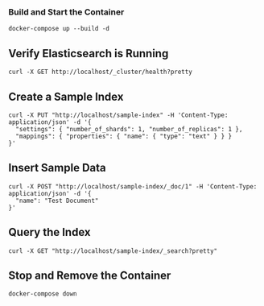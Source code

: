### Build and Start the Container

```
docker-compose up --build -d
```

##  Verify Elasticsearch is Running
```
curl -X GET http://localhost/_cluster/health?pretty
```

## Create a Sample Index
```
curl -X PUT "http://localhost/sample-index" -H 'Content-Type: application/json' -d '{
  "settings": { "number_of_shards": 1, "number_of_replicas": 1 },
  "mappings": { "properties": { "name": { "type": "text" } } }
}'
```

## Insert Sample Data
```
curl -X POST "http://localhost/sample-index/_doc/1" -H 'Content-Type: application/json' -d '{
  "name": "Test Document"
}'
```

## Query the Index
```
curl -X GET "http://localhost/sample-index/_search?pretty"
```

## Stop and Remove the Container
```
docker-compose down
```
